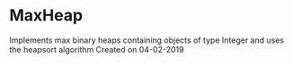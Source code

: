 # MaxHeap
Implements max binary heaps containing objects of type Integer and uses the heapsort algorithm
Created on 04-02-2019
